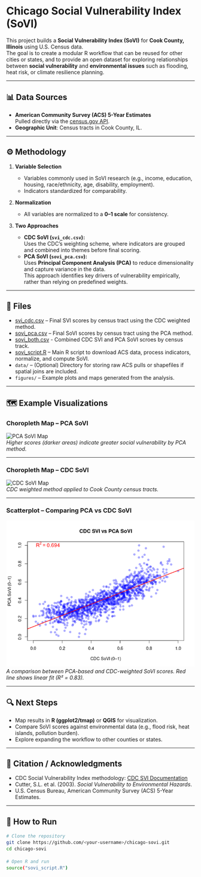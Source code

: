 # Chicago Social Vulnerability Index (SoVI)

This project builds a **Social Vulnerability Index (SoVI)** for **Cook County, Illinois** using U.S. Census data.  
The goal is to create a modular R workflow that can be reused for other cities or states, and to provide an open dataset for exploring relationships between **social vulnerability** and **environmental issues** such as flooding, heat risk, or climate resilience planning.

---

## 📊 Data Sources
- **American Community Survey (ACS) 5-Year Estimates**  
  Pulled directly via the [census.gov API](https://www.census.gov/data/developers/data-sets/acs-5year.html).  
- **Geographic Unit**: Census tracts in Cook County, IL.

---

## ⚙️ Methodology
1. **Variable Selection**  
   - Variables commonly used in SoVI research (e.g., income, education, housing, race/ethnicity, age, disability, employment).  
   - Indicators standardized for comparability.  

2. **Normalization**  
   - All variables are normalized to a **0–1 scale** for consistency.  

3. **Two Approaches**  
   - **CDC SoVI (`svi_cdc.csv`):**  
     Uses the CDC’s weighting scheme, where indicators are grouped and combined into themes before final scoring.  
   - **PCA SoVI (`sovi_pca.csv`):**  
     Uses **Principal Component Analysis (PCA)** to reduce dimensionality and capture variance in the data.  
     This approach identifies key drivers of vulnerability empirically, rather than relying on predefined weights.

---

## 📂 Files
- [svi_cdc.csv](svi_cdc.csv) – Final SVI scores by census tract using the CDC weighted method.  
- [sovi_pca.csv](sovi_pca.csv) – Final SoVI scores by census tract using the PCA method.
- [sovi_both.csv](sovi_both.csv) - Combined CDC SVI and PCA SoVI scroes by census track.
- [sovi_script.R](sovi_script.R) – Main R script to download ACS data, process indicators, normalize, and compute SoVI.  
- `data/` – (Optional) Directory for storing raw ACS pulls or shapefiles if spatial joins are included.  
- `figures/` – Example plots and maps generated from the analysis.  

---

## 🗺️ Example Visualizations

### Choropleth Map – PCA SoVI
![PCA SoVI Map](figures/pca_sovi_map.png)  
*Higher scores (darker areas) indicate greater social vulnerability by PCA method.*

---

### Choropleth Map – CDC SoVI
![CDC SoVI Map](figures/cdc_svi_map.png)  
*CDC weighted method applied to Cook County census tracts.*

---

### Scatterplot – Comparing PCA vs CDC SoVI
![CDC vs PCA SoVI Scatter](figures/cdc_svi_vs_pca_sovi_scatter.png)  
*A comparison between PCA-based and CDC-weighted SoVI scores. Red line shows linear fit (R² = 0.83).*

---

## 🔍 Next Steps
- Map results in **R (ggplot2/tmap)** or **QGIS** for visualization.  
- Compare SoVI scores against environmental data (e.g., flood risk, heat islands, pollution burden).  
- Explore expanding the workflow to other counties or states.  

---

## 📝 Citation / Acknowledgments
- CDC Social Vulnerability Index methodology: [CDC SVI Documentation](https://www.atsdr.cdc.gov/placeandhealth/svi/index.html)  
- Cutter, S.L. et al. (2003). *Social Vulnerability to Environmental Hazards*.  
- U.S. Census Bureau, American Community Survey (ACS) 5-Year Estimates.  

---

## 🚀 How to Run
```bash
# Clone the repository
git clone https://github.com/<your-username>/chicago-sovi.git
cd chicago-sovi

# Open R and run
source("sovi_script.R")
